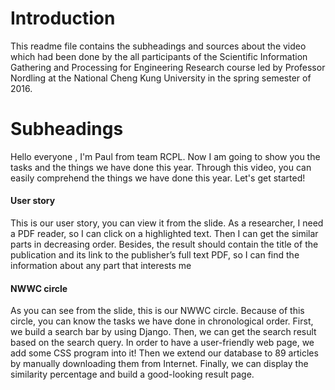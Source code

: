 # Introduction
This readme file contains the subheadings and sources about the video which had been done by the all participants of the Scientific Information Gathering and Processing for Engineering Research course led by Professor Nordling at the National Cheng Kung University in the spring semester of 2016.
# Subheadings
Hello everyone , I'm Paul from team RCPL. Now I am going to show you the tasks and the things we have done this year. Through this video, you can easily comprehend the things we have done this year. Let's get started!
#### User story
This is our user story, you can view it from the slide. As a researcher, I need a PDF reader, so I can click on a highlighted text. Then I can get the similar parts in decreasing order. Besides, the result should contain the title of the publication and its link to the publisher’s full text PDF, so I can find the information about any part that interests me
#### NWWC circle
As you can see from the slide, this is our NWWC circle. Because of this circle, you can know the tasks we have done in chronological order. First, we build a search bar by using Django. Then, we can get the search result based on the search query. In order to have a user-friendly web page, we add some CSS program into it! Then we extend our database to 89 articles by manually downloading them from Internet. Finally, we can display the similarity percentage and build a good-looking result page.
##